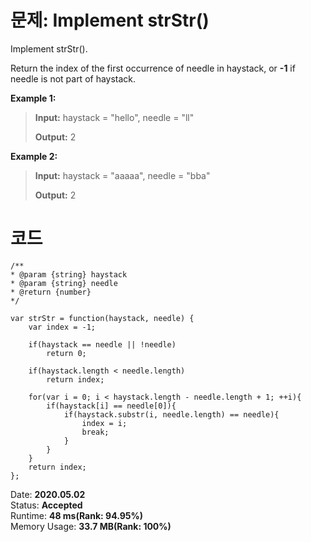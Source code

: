 # 문제: Implement strStr()

Implement strStr().

Return the index of the first occurrence of needle in haystack, or **-1** if needle is not part of haystack.


**Example 1:**
>**Input:** haystack = "hello", needle = "ll"
>
>**Output:** 2


**Example 2:**
>**Input:** haystack = "aaaaa", needle = "bba"
>
>**Output:** 2


# 코드

    /**
    * @param {string} haystack
    * @param {string} needle
    * @return {number}
    */

    var strStr = function(haystack, needle) {
        var index = -1;
        
        if(haystack == needle || !needle)
            return 0;
        
        if(haystack.length < needle.length)
            return index;
        
        for(var i = 0; i < haystack.length - needle.length + 1; ++i){
            if(haystack[i] == needle[0]){
                if(haystack.substr(i, needle.length) == needle){
                    index = i;
                    break;
                }
            }
        }
        return index;
    };

Date: **2020.05.02**    
Status: **Accepted**  
Runtime: **48 ms(Rank: 94.95%)**  
Memory Usage: **33.7 MB(Rank: 100%)** 




